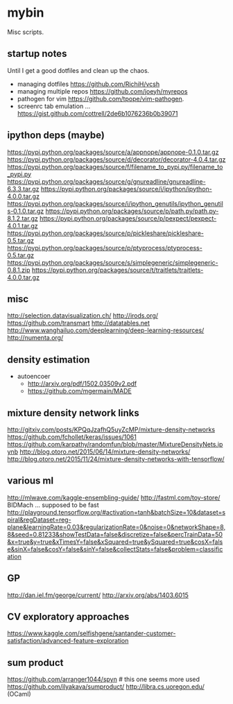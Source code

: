 # mybin
Misc scripts.

## startup notes

Until I get a good dotfiles and clean up the chaos.

* managing dotfiles https://github.com/RichiH/vcsh
* managing multiple repos https://github.com/joeyh/myrepos
* pathogen for vim https://github.com/tpope/vim-pathogen.
* screenrc tab emulation ... https://gist.github.com/cottrell/2de6b1076236b0b39071

## ipython deps (maybe)
https://pypi.python.org/packages/source/a/appnope/appnope-0.1.0.tar.gz
https://pypi.python.org/packages/source/d/decorator/decorator-4.0.4.tar.gz
https://pypi.python.org/packages/source/f/filename_to_pypi.py/filename_to_pypi.py
https://pypi.python.org/packages/source/g/gnureadline/gnureadline-6.3.3.tar.gz
https://pypi.python.org/packages/source/i/ipython/ipython-4.0.0.tar.gz
https://pypi.python.org/packages/source/i/ipython_genutils/ipython_genutils-0.1.0.tar.gz
https://pypi.python.org/packages/source/p/path.py/path.py-8.1.2.tar.gz
https://pypi.python.org/packages/source/p/pexpect/pexpect-4.0.1.tar.gz
https://pypi.python.org/packages/source/p/pickleshare/pickleshare-0.5.tar.gz
https://pypi.python.org/packages/source/p/ptyprocess/ptyprocess-0.5.tar.gz
https://pypi.python.org/packages/source/s/simplegeneric/simplegeneric-0.8.1.zip
https://pypi.python.org/packages/source/t/traitlets/traitlets-4.0.0.tar.gz

## misc
http://selection.datavisualization.ch/
http://irods.org/
https://github.com/transmart
http://datatables.net
http://www.wanghailuo.com/deeplearning/deep-learning-resources/
http://numenta.org/

## density estimation
* autoencoer
	* http://arxiv.org/pdf/1502.03509v2.pdf
	* https://github.com/mgermain/MADE

## mixture density network links
http://gitxiv.com/posts/KPQqJzafhQ5uyZcMP/mixture-density-networks
https://github.com/fchollet/keras/issues/1061
https://github.com/karpathy/randomfun/blob/master/MixtureDensityNets.ipynb
http://blog.otoro.net/2015/06/14/mixture-density-networks/
http://blog.otoro.net/2015/11/24/mixture-density-networks-with-tensorflow/

## various ml
http://mlwave.com/kaggle-ensembling-guide/
http://fastml.com/toy-store/
BIDMach ... supposed to be fast
http://playground.tensorflow.org/#activation=tanh&batchSize=10&dataset=spiral&regDataset=reg-plane&learningRate=0.03&regularizationRate=0&noise=0&networkShape=8,8&seed=0.81233&showTestData=false&discretize=false&percTrainData=50&x=true&y=true&xTimesY=false&xSquared=true&ySquared=true&cosX=false&sinX=false&cosY=false&sinY=false&collectStats=false&problem=classification


## GP
http://dan.iel.fm/george/current/
http://arxiv.org/abs/1403.6015

## CV exploratory approaches
https://www.kaggle.com/selfishgene/santander-customer-satisfaction/advanced-feature-exploration

## sum product
https://github.com/arranger1044/spyn # this one seems more used
https://github.com/ilyakava/sumproduct/
http://libra.cs.uoregon.edu/ (OCaml)
